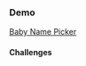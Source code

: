 ### Demo
<a href="https://cyf-shayanmahnam-babynamepicker-react.netlify.app/">Baby Name Picker</a>

#### Challenges
